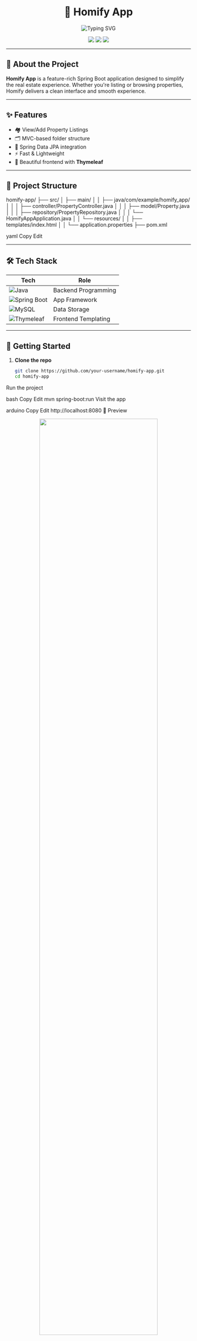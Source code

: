 <h1 align="center">🏡 Homify App</h1>
<p align="center">
  <img src="https://readme-typing-svg.demolab.com?font=Fira+Code&duration=2000&pause=1000&color=4E9AF1&center=true&width=435&lines=Welcome+to+Homify+App!;Your+Dream+Property+Finder+Starts+Here." alt="Typing SVG" />
</p>

<p align="center">
  <img src="https://img.shields.io/badge/SpringBoot-3.x-green?style=for-the-badge&logo=springboot&logoColor=white" />
  <img src="https://img.shields.io/badge/Maven-Build-blue?style=for-the-badge&logo=apachemaven&logoColor=white" />
  <img src="https://img.shields.io/badge/Thymeleaf-View%20Engine-brightgreen?style=for-the-badge&logo=leaflet&logoColor=white" />
</p>

---

## 🧩 About the Project

**Homify App** is a feature-rich Spring Boot application designed to simplify the real estate experience. Whether you're listing or browsing properties, Homify delivers a clean interface and smooth experience.

---

## ✨ Features

- 🏘️ View/Add Property Listings  
- 🗂️ MVC-based folder structure  
- 💾 Spring Data JPA integration  
- ⚡ Fast & Lightweight  
- 🎨 Beautiful frontend with **Thymeleaf**

---

## 📁 Project Structure

homify-app/
├── src/
│ ├── main/
│ │ ├── java/com/example/homify_app/
│ │ │ ├── controller/PropertyController.java
│ │ │ ├── model/Property.java
│ │ │ ├── repository/PropertyRepository.java
│ │ │ └── HomifyAppApplication.java
│ │ └── resources/
│ │ ├── templates/index.html
│ │ └── application.properties
├── pom.xml

yaml
Copy
Edit

---

## 🛠️ Tech Stack

| Tech | Role |
|------|------|
| ![Java](https://img.shields.io/badge/Java-17-orange?style=flat-square&logo=java) | Backend Programming |
| ![Spring Boot](https://img.shields.io/badge/SpringBoot-Framework-success?style=flat-square&logo=spring) | App Framework |
| ![MySQL](https://img.shields.io/badge/MySQL-Database-blue?style=flat-square&logo=mysql) | Data Storage |
| ![Thymeleaf](https://img.shields.io/badge/Thymeleaf-UI-green?style=flat-square&logo=leaflet) | Frontend Templating |

---

## 🚀 Getting Started

1. **Clone the repo**
   ```bash
   git clone https://github.com/your-username/homify-app.git
   cd homify-app
Run the project

bash
Copy
Edit
mvn spring-boot:run
Visit the app

arduino
Copy
Edit
http://localhost:8080
🌠 Preview
<p align="center"> <img src="https://media.giphy.com/media/jUwpNzg9IcyrK/giphy.gif" width="80%" /> </p>
🌱 Future Improvements
🔒 User login/signup

🗺️ Map-based search with Google Maps API

📱 Mobile responsive view

📤 Image upload for listings

🤝 Contribute
We welcome contributions from everyone. Fork the repo, make changes, and create a pull request!

📄 License
MIT License © 2025 Neeraj Singh

